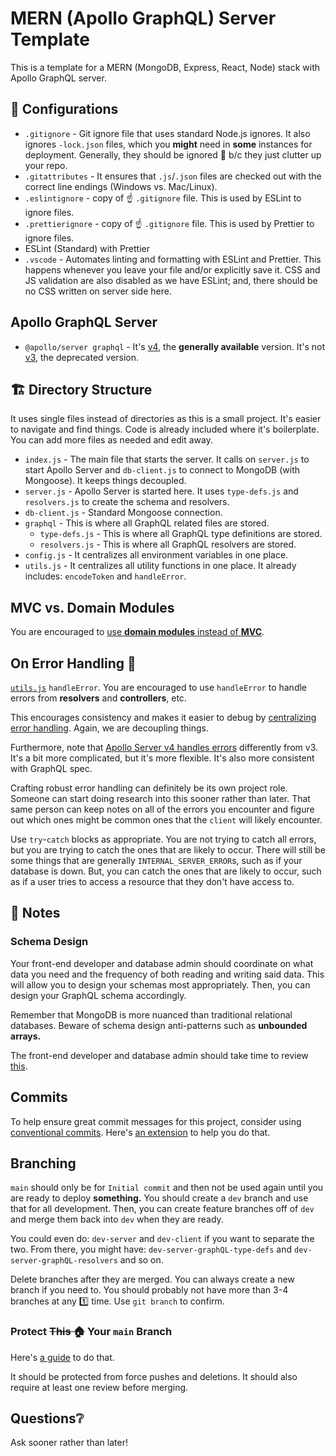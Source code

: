 # MERN (Apollo GraphQL) Server Template

This is a template for a MERN (MongoDB, Express, React, Node) stack with Apollo GraphQL server.

## 🔧 Configurations

- `.gitignore` - Git ignore file that uses standard Node.js ignores. It also ignores `-lock.json` files, which you **might** need in **some** instances for deployment. Generally, they should be ignored 🙈 b/c they just clutter up your repo.
- `.gitattributes` - It ensures that `.js`/`.json` files are checked out with the correct line endings (Windows vs. Mac/Linux).
- `.eslintignore` - copy of ☝️ `.gitignore` file. This is used by ESLint to ignore files.
- `.prettierignore` - copy of ☝️ `.gitignore` file. This is used by Prettier to ignore files.
- ESLint (Standard) with Prettier
- `.vscode` - Automates linting and formatting with ESLint and Prettier. This happens whenever you leave your file and/or explicitly save it. CSS and JS validation are also disabled as we have ESLint; and, there should be no CSS written on server side here.

## Apollo GraphQL Server

- `@apollo/server graphql` - It's [v4](https://www.apollographql.com/docs/apollo-server/migration), the **generally available** version. It's not [v3](https://www.apollographql.com/docs/apollo-server/v3), the deprecated version.

## 🏗️ Directory Structure

It uses single files instead of directories as this is a small project. It's easier to navigate and find things. Code is already included where it's boilerplate. You can add more files as needed and edit away.

- `index.js` - The main file that starts the server. It calls on `server.js` to start Apollo Server and `db-client.js` to connect to MongoDB (with Mongoose). It keeps things decoupled.
- `server.js` - Apollo Server is started here. It uses `type-defs.js` and `resolvers.js` to create the schema and resolvers.
- `db-client.js` - Standard Mongoose connection.
- `graphql` - This is where all GraphQL related files are stored.
  - `type-defs.js` - This is where all GraphQL type definitions are stored.
  - `resolvers.js` - This is where all GraphQL resolvers are stored.
- `config.js` - It centralizes all environment variables in one place.
- `utils.js` - It centralizes all utility functions in one place. It already includes: `encodeToken` and `handleError`.

## MVC vs. Domain Modules

You are encouraged to [use **domain modules** instead of **MVC**](https://alexkondov.com/tao-of-node/#structure-in-modules).

## On Error Handling 🥅

[`utils.js`](./app/utils.js) `handleError`. You are encouraged to use `handleError` to handle errors from **resolvers** and **controllers**, etc.

This encourages consistency and makes it easier to debug by [centralizing error handling](https://alexkondov.com/tao-of-node/#centralize-error-handling). Again, we are decoupling things.

Furthermore, note that [Apollo Server v4 handles errors](https://www.apollographql.com/docs/apollo-server/data/errors/) differently from v3. It's a bit more complicated, but it's more flexible. It's also more consistent with GraphQL spec.

Crafting robust error handling can definitely be its own project role. Someone can start doing research into this sooner rather than later. That same person can keep notes on all of the errors you encounter and figure out which ones might be common ones that the `client` will likely encounter.

Use `try`-`catch` blocks as appropriate. You are not trying to catch all errors, but you are trying to catch the ones that are likely to occur. There will still be some things that are generally `INTERNAL_SERVER_ERROR`s, such as if your database is down. But, you can catch the ones that are likely to occur, such as if a user tries to access a resource that they don't have access to.

## 📝 Notes

### Schema Design

Your front-end developer and database admin should coordinate on what data you need and the frequency of both reading and writing said data. This will allow you to design your schemas most appropriately. Then, you can design your GraphQL schema accordingly.

Remember that MongoDB is more nuanced than traditional relational databases. Beware of schema design anti-patterns such as **unbounded arrays.**

The front-end developer and database admin should take time to review [this](https://www.youtube.com/watch?v=DUCvYbcgGsQ).

## Commits

To help ensure great commit messages for this project, consider using [conventional commits](https://www.conventionalcommits.org/en/v1.0.0/#summary). Here's [an extension](https://marketplace.visualstudio.com/items?itemName=vivaxy.vscode-conventional-commits) to help you do that.

## Branching

`main` should only be for `Initial commit` and then not be used again until you are ready to deploy **something.** You should create a `dev` branch and use that for all development. Then, you can create feature branches off of `dev` and merge them back into `dev` when they are ready.

You could even do: `dev-server` and `dev-client` if you want to separate the two. From there, you might have: `dev-server-graphQL-type-defs` and `dev-server-graphQL-resolvers` and so on.

Delete branches after they are merged. You can always create a new branch if you need to. You should probably not have more than 3-4 branches at any 1️⃣ time. Use `git branch` to confirm.

### Protect ~~This 🏠~~ Your `main` Branch

Here's [a guide](https://docs.github.com/en/repositories/configuring-branches-and-merges-in-your-repository/defining-the-mergeability-of-pull-requests/managing-a-branch-protection-rule) to do that.

It should be protected from force pushes and deletions. It should also require at least one review before merging.

## Questions❔

Ask sooner rather than later!
